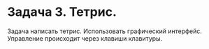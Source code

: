# Задача 3. Тетрис.

Задача написать тетрис. Использовать графический интерфейс. Управление происходит через клавиши клавитуры.
